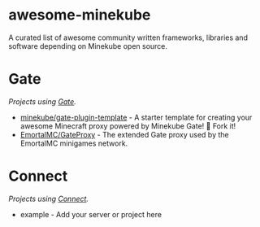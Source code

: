 # awesome-minekube
A curated list of awesome community written frameworks, libraries and software depending on Minekube open source.

# Gate

_Projects using [Gate](https://gate.minekube.com/)._

- [minekube/gate-plugin-template](https://github.com/minekube/gate-plugin-template) - A starter template for creating your awesome Minecraft proxy powered by Minekube Gate! 🚀 Fork it!
- [EmortalMC/GateProxy](https://github.com/EmortalMC/GateProxy) - The extended Gate proxy used by the EmortalMC minigames network. 

# Connect

_Projects using [Connect](https://connect.minekube.com/)._

- example - Add your server or project here
